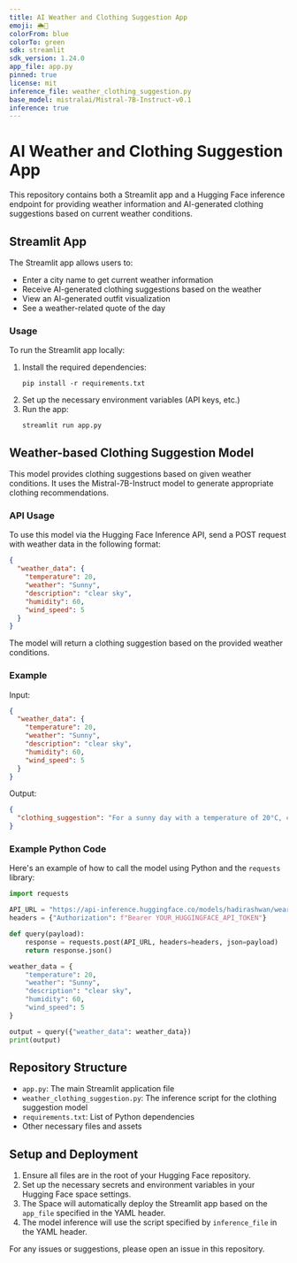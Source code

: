 ```yaml
---
title: AI Weather and Clothing Suggestion App
emoji: 🌦️👚
colorFrom: blue
colorTo: green
sdk: streamlit
sdk_version: 1.24.0
app_file: app.py
pinned: true
license: mit
inference_file: weather_clothing_suggestion.py
base_model: mistralai/Mistral-7B-Instruct-v0.1
inference: true
---
```

# AI Weather and Clothing Suggestion App

This repository contains both a Streamlit app and a Hugging Face inference endpoint for providing weather information and AI-generated clothing suggestions based on current weather conditions.

## Streamlit App

The Streamlit app allows users to:
- Enter a city name to get current weather information
- Receive AI-generated clothing suggestions based on the weather
- View an AI-generated outfit visualization
- See a weather-related quote of the day

### Usage

To run the Streamlit app locally:

1. Install the required dependencies:
   ```
   pip install -r requirements.txt
   ```
2. Set up the necessary environment variables (API keys, etc.)
3. Run the app:
   ```
   streamlit run app.py
   ```

## Weather-based Clothing Suggestion Model

This model provides clothing suggestions based on given weather conditions. It uses the Mistral-7B-Instruct model to generate appropriate clothing recommendations.

### API Usage

To use this model via the Hugging Face Inference API, send a POST request with weather data in the following format:

```json
{
  "weather_data": {
    "temperature": 20,
    "weather": "Sunny",
    "description": "clear sky",
    "humidity": 60,
    "wind_speed": 5
  }
}
```

The model will return a clothing suggestion based on the provided weather conditions.

### Example

Input:
```json
{
  "weather_data": {
    "temperature": 20,
    "weather": "Sunny",
    "description": "clear sky",
    "humidity": 60,
    "wind_speed": 5
  }
}
```

Output:
```json
{
  "clothing_suggestion": "For a sunny day with a temperature of 20°C, clear skies, 60% humidity, and a light breeze of 5 m/s, I would suggest the following outfit:\n\nTop: A light, breathable short-sleeved t-shirt or a casual button-up shirt in a light color to reflect the sun.\n\nBottom: Comfortable khaki shorts or a light pair of jeans, depending on your preference and activities planned for the day.\n\nDon't forget to bring a light jacket or sweater in case the temperature drops later in the day, especially if you plan to be out in the evening."
}
```

### Example Python Code

Here's an example of how to call the model using Python and the `requests` library:

```python
import requests

API_URL = "https://api-inference.huggingface.co/models/hadirashwan/wear_what_clothing_suggestion"
headers = {"Authorization": f"Bearer YOUR_HUGGINGFACE_API_TOKEN"}

def query(payload):
    response = requests.post(API_URL, headers=headers, json=payload)
    return response.json()

weather_data = {
    "temperature": 20,
    "weather": "Sunny",
    "description": "clear sky",
    "humidity": 60,
    "wind_speed": 5
}

output = query({"weather_data": weather_data})
print(output)
```

## Repository Structure

- `app.py`: The main Streamlit application file
- `weather_clothing_suggestion.py`: The inference script for the clothing suggestion model
- `requirements.txt`: List of Python dependencies
- Other necessary files and assets

## Setup and Deployment

1. Ensure all files are in the root of your Hugging Face repository.
2. Set up the necessary secrets and environment variables in your Hugging Face space settings.
3. The Space will automatically deploy the Streamlit app based on the `app_file` specified in the YAML header.
4. The model inference will use the script specified by `inference_file` in the YAML header.

For any issues or suggestions, please open an issue in this repository.